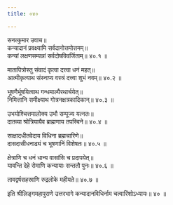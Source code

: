 ```yaml
---
title: ०४०

---
```

सनत्कुमार उवाच॥  
कन्यादानं प्रवक्ष्यामि सर्वदानोत्तमोत्तमम्॥  
कन्यां लक्षणसम्पन्नां सर्वदोषविवर्जिताम्॥ ४०.१ ॥  
  
मातापित्रोस्तु संवादं कृत्वा दत्त्वा धनं महत्॥  
आत्मीकृत्याथ संस्नाप्य वस्त्रं दत्त्वा शुभं नवम्॥ ४०.२ ॥  
  
भूषणैर्भूषयित्वाथ गन्धमाल्यैरथार्चयेत्॥  
निमित्तानि समीक्ष्याथ गोत्रनक्षत्रकादिकान्॥ ४०.३ ॥  
  
उभयोश्चित्तमालोक्य उभौ सम्पूज्य यत्नतः॥  
दातव्या श्रोत्रियायैव ब्राह्मणाय तपस्विने॥ ४०.४ ॥  
  
साक्षादधीतवेदाय विधिना ब्रह्मचारिणे॥  
दासदासीधनाढ्यं च भूषणानिं विशेषतः॥ ४०.५ ॥  
  
क्षेत्राणि च धनं धान्य वासांसि च प्रदापयेत्॥  
यावन्ति देहे रोमाणि कन्यायाः सन्ततौ पुनः॥ ४०.६ ॥  
  
तावद्वर्षसहस्राणि रुद्रलोके महीयते॥ ४०.७ ॥  
  
इति श्रीलिङ्गमहापुराणे उत्तरभागे कन्यादानविधिर्नाम चत्वारिंशोऽध्यायः॥ ४० ॥